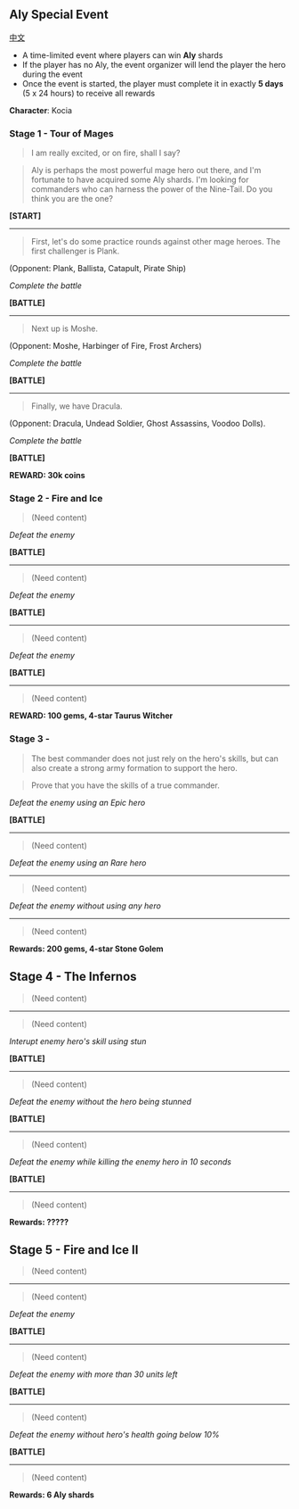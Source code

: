 ## Aly Special Event

[中文](special-event-aly.zh.md)

* A time-limited event where players can win **Aly** shards
* If the player has no Aly, the event organizer will lend the player the hero during the event
* Once the event is started, the player must complete it in exactly **5 days** (5 x 24 hours) to receive all rewards

**Character**: Kocia

### Stage 1 - Tour of Mages

> I am really excited, or on fire, shall I say?

> Aly is perhaps the most powerful mage hero out there, and I'm fortunate to
> have acquired some Aly shards. I'm looking for commanders who can harness
> the power of the Nine-Tail. Do you think you are the one?
 
**[START]**

----
> First, let's do some practice rounds against other mage heroes.
> The first challenger is Plank.

(Opponent: Plank, Ballista, Catapult, Pirate Ship)

*Complete the battle*

**[BATTLE]**

----
> Next up is Moshe.

(Opponent: Moshe, Harbinger of Fire, Frost Archers)

*Complete the battle*

**[BATTLE]**

----

> Finally, we have Dracula.

(Opponent: Dracula, Undead Soldier, Ghost Assassins, Voodoo Dolls).

*Complete the battle*

**[BATTLE]**

**REWARD: 30k coins**

### Stage 2 - Fire and Ice

> (Need content)

*Defeat the enemy*

**[BATTLE]**

----

> (Need content)

*Defeat the enemy*

**[BATTLE]**

----

> (Need content)

*Defeat the enemy*

**[BATTLE]**

----

> (Need content)
 
**REWARD: 100 gems, 4-star Taurus Witcher**

### Stage 3 - 

> The best commander does not just rely on the hero's skills, but can also
> create a strong army formation to support the hero.

> Prove that you have the skills of a true commander.

*Defeat the enemy using an Epic hero*

**[BATTLE]**

----

> (Need content)

*Defeat the enemy using an Rare hero*

----

> (Need content)

*Defeat the enemy without using any hero*

----

> (Need content)

**Rewards: 200 gems, 4-star Stone Golem**

## Stage 4 - The Infernos

> (Need content)

----

> (Need content)

*Interupt enemy hero's skill using stun*

**[BATTLE]**

----

> (Need content)

*Defeat the enemy without the hero being stunned*

**[BATTLE]**

----

> (Need content)

*Defeat the enemy while killing the enemy hero in 10 seconds*

**[BATTLE]**

----

> (Need content)

**Rewards: ?????**

## Stage 5 - Fire and Ice II

> (Need content)

----

> (Need content)

*Defeat the enemy*

**[BATTLE]**

----

> (Need content)

*Defeat the enemy with more than 30 units left*

**[BATTLE]**

----

> (Need content)

*Defeat the enemy without hero's health going below 10%*

**[BATTLE]**

----

> (Need content)

**Rewards: 6 Aly shards**


